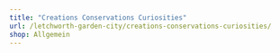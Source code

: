 ```yaml
---
title: "Creations Conservations Curiosities"
url: /letchworth-garden-city/creations-conservations-curiosities/
shop: Allgemein
---
```

